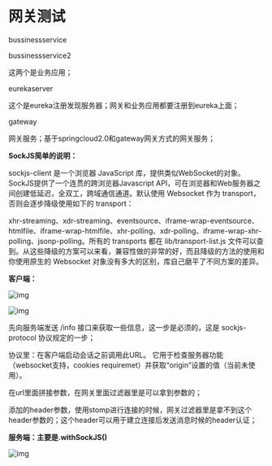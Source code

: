 # 网关测试

bussinessservice

bussinessservice2

这两个是业务应用；



eurekaserver

这个是eureka注册发现服务器；网关和业务应用都要注册到eureka上面；



gateway

网关服务；基于springcloud2.0和gateway网关方式的网关服务；



**SockJS简单的说明：**

sockjs-client 是一个浏览器 JavaScript 库，提供类似WebSocket的对象。 SockJS提供了一个连贯的跨浏览器Javascript API，可在浏览器和Web服务器之间创建低延迟，全双工，跨域通信通道。默认使用 Websocket 作为 transport，否则会逐步降级使用如下的 transport：

xhr-streaming、xdr-streaming、eventsource、iframe-wrap-eventsource、htmlfile、iframe-wrap-htmlfile、xhr-polling、xdr-polling、iframe-wrap-xhr-polling、jsonp-polling。所有的 transports 都在 lib/transport-list.js 文件可以查到。从这些降级的方案可以来看，兼容性做的非常的好，而且降级的方法的使用和你使用原生的 Websocket 对象没有多大的区别，库自己磨平了不同方案的差异。



**客户端：**

![img](file:///F:/study/studynote/dfwmaomao@163.com/077bf37bb26a43029eb31a97d6e70301/clipboard.png)



![img](file:///F:/study/studynote/dfwmaomao@163.com/b9715ca0bc8b44688688fa1822ca616f/clipboard.png)

先向服务端发送 /info 接口来获取一些信息，这一步是必须的，这是 sockjs-protocol 协议规定的一步；

协议里：在客户端启动会话之前调用此URL。 它用于检查服务器功能（websocket支持，cookies requiremet）并获取“origin”设置的值（当前未使用）。

在url里面拼接参数，在网关里面过滤器里是可以拿到参数的；

添加的header参数，使用stomp进行连接的时候，网关过滤器里是拿不到这个header参数的；这个header可以用于建立连接后发送消息时候的header认证；





**服务端：主要是.withSockJS()**

![img](file:///F:/study/studynote/dfwmaomao@163.com/a3a589d49b7449329a2431489017ecc4/clipboard.png)